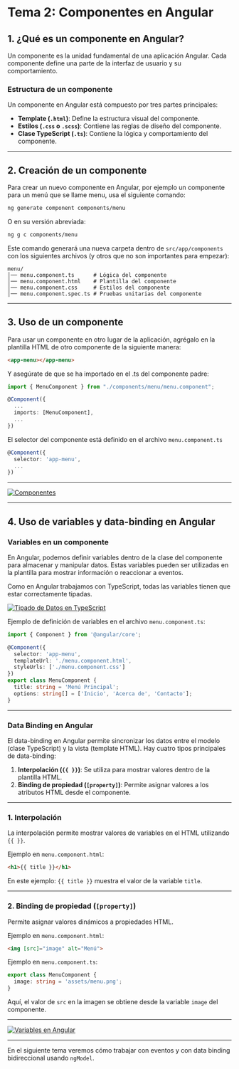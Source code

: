 # **Tema 2: Componentes en Angular**

## **1. ¿Qué es un componente en Angular?**
Un componente es la unidad fundamental de una aplicación Angular. Cada componente define una parte de la interfaz de usuario y su comportamiento.

### **Estructura de un componente**
Un componente en Angular está compuesto por tres partes principales:
- **Template (`.html`)**: Define la estructura visual del componente.
- **Estilos (`.css` o `.scss`)**: Contiene las reglas de diseño del componente.
- **Clase TypeScript (`.ts`)**: Contiene la lógica y comportamiento del componente.

---

## **2. Creación de un componente**
Para crear un nuevo componente en Angular, por ejemplo un componente para un menú que se llame menu, usa el siguiente comando:

```sh
ng generate component components/menu
```

O en su versión abreviada:

```sh
ng g c components/menu
```

Este comando generará una nueva carpeta dentro de `src/app/components` con los siguientes archivos (y otros que no son importantes para empezar):

```
menu/
│── menu.component.ts      # Lógica del componente
│── menu.component.html    # Plantilla del componente
│── menu.component.css     # Estilos del componente
│── menu.component.spec.ts # Pruebas unitarias del componente
```

---

## **3. Uso de un componente**
Para usar un componente en otro lugar de la aplicación, agrégalo en la plantilla HTML de otro componente de la siguiente manera:

```html
<app-menu></app-menu>
```

Y asegúrate de que se ha importado en el .ts del componente padre:

```ts
import { MenuComponent } from "./components/menu/menu.component";

@Component({
  ...
  imports: [MenuComponent],
  ...
})
```

El selector del componente está definido en el archivo `menu.component.ts`

```ts
@Component({
  selector: 'app-menu',
  ...
})
```

---

[![Componentes](https://img.youtube.com/vi/K_6ixeC7GbM/0.jpg)](https://www.youtube.com/watch?v=K_6ixeC7GbM&list=PLzA2VyZwsq_9cD3JIxBymaIVyef07PJ-y)

---

## **4. Uso de variables y data-binding en Angular**

### **Variables en un componente**
En Angular, podemos definir variables dentro de la clase del componente para almacenar y manipular datos. Estas variables pueden ser utilizadas en la plantilla para mostrar información o reaccionar a eventos.

Como en Angular trabajamos con TypeScript, todas las variables tienen que estar correctamente tipadas.

[![Tipado de Datos en TypeScript](https://img.youtube.com/vi/r7HrKb2-nDk/0.jpg)](https://www.youtube.com/watch?v=r7HrKb2-nDk&list=PLzA2VyZwsq__tcg5_rW6Ozp4hLYzrtXGX)

Ejemplo de definición de variables en el archivo `menu.component.ts`:

```ts
import { Component } from '@angular/core';

@Component({
  selector: 'app-menu',
  templateUrl: './menu.component.html',
  styleUrls: ['./menu.component.css']
})
export class MenuComponent {
  title: string = 'Menú Principal';
  options: string[] = ['Inicio', 'Acerca de', 'Contacto'];
}
```

---

### **Data Binding en Angular**
El data-binding en Angular permite sincronizar los datos entre el modelo (clase TypeScript) y la vista (template HTML). Hay cuatro tipos principales de data-binding:

1. **Interpolación (`{{ }}`)**: Se utiliza para mostrar valores dentro de la plantilla HTML.
2. **Binding de propiedad (`[property]`)**: Permite asignar valores a los atributos HTML desde el componente.

---

### **1. Interpolación**
La interpolación permite mostrar valores de variables en el HTML utilizando `{{ }}`.

Ejemplo en `menu.component.html`:

```html
<h1>{{ title }}</h1>
```

En este ejemplo:
`{{ title }}` muestra el valor de la variable `title`.

---

### **2. Binding de propiedad (`[property]`)**
Permite asignar valores dinámicos a propiedades HTML.

Ejemplo en `menu.component.html`:

```html
<img [src]="image" alt="Menú">
```

Ejemplo en `menu.component.ts`:

```ts
export class MenuComponent {
  image: string = 'assets/menu.png';
}
```

Aquí, el valor de `src` en la imagen se obtiene desde la variable `image` del componente.

---

[![Variables en Angular](https://img.youtube.com/vi/8QVG8JA495Q/0.jpg)](https://www.youtube.com/watch?v=8QVG8JA495Q&list=PLzA2VyZwsq_9cD3JIxBymaIVyef07PJ-y)

---

En el siguiente tema veremos cómo trabajar con eventos y con data binding bidireccional usando `ngModel`.